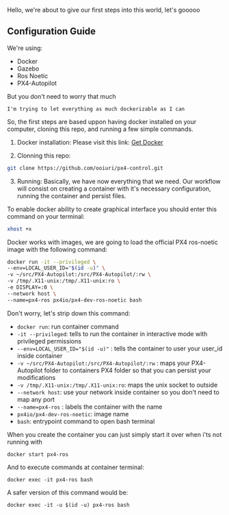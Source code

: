 Hello, we're about to give our first steps into this world, let's gooooo
## Configuration Guide

We're using:
- Docker
- Gazebo
- Ros Noetic
- PX4-Autopilot

But you don't need to worry that much

	I'm trying to let everything as much dockerizable as I can

So, the first steps are based uppon having docker installed on your computer, cloning this repo, and running a few simple commands.

1. Docker installation:
Please visit this link: [Get Docker](https://docs.docker.com/get-docker/)

2. Clonning this repo:

``` bash
git clone https://github.com/ooiuri/px4-control.git
```

3. Running:
Basically, we have now everything that we need. Our workflow will consist on creating a container with it's necessary configuration, running the container and persist files.

To enable docker ability to create graphical interface you should enter this command on your terminal:
```bash
xhost +x 
```

Docker works with images, we are going to load the official PX4 ros-noetic image with the following command:

``` bash
docker run -it --privileged \
--env=LOCAL_USER_ID="$(id -u)" \
-v ~/src/PX4-Autopilot:/src/PX4-Autopilot/:rw \
-v /tmp/.X11-unix:/tmp/.X11-unix:ro \
-e DISPLAY=:0 \
--network host \
--name=px4-ros px4io/px4-dev-ros-noetic bash
```

Don't worry, let's strip down this command:
- `docker run`: run container command
- `-it --privileged`: tells to run the container in interactive mode with privileged permissions
- `--env=LOCAL_USER_ID="$(id -u)"` : tells the container to user your user_id inside container
- `-v ~/src/PX4-Autopilot:/src/PX4-Autopilot/:rw` : maps your PX4-Autopilot folder to containers PX4 folder so that you can persist your modifications
- `-v /tmp/.X11-unix:/tmp/.X11-unix:ro`: maps the unix socket to outside
- `--network host`: use your network inside container so you don't need to map any port
- `--name=px4-ros` : labels the container with the name
- `px4io/px4-dev-ros-noetic`: image name
- `bash`: entrypoint command to open bash terminal

When you create the container you can just simply start it over when i'ts not running with
```shell
docker start px4-ros
```

And to execute commands at container terminal:
``` shell
docker exec -it px4-ros bash
```

A safer version of this command would be:
```shell
docker exec -it -u $(id -u) px4-ros bash
```

